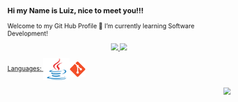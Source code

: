 ### Hi my Name is Luiz, nice to meet you!!!

Welcome to my Git Hub Profile 👋
      I’m currently learning Software Development!
      <div align="middle">
  <a href="https://github.com/LuizzFelipe0">
  <img height="141em" src="https://github-readme-stats.vercel.app/api?username=LuizzFelipe0&show_icons=true&theme=tokyonight&include_all_commits=true&count_private=true"/>
        <img height="118mm" src="https://github-readme-stats.vercel.app/api/top-langs/?username=LuizzFelipe0&layout=compact&langs_count=7&theme=tokyonight"/>
</div align="center">
Languages: 
      <img align="center" alt="Luiz-Java" height="50" width="60"                   src="https://raw.githubusercontent.com/devicons/devicon/master/icons/java/java-original.svg"><img align="center" alt="Luiz-Git" height="35" width="35" src="https://raw.githubusercontent.com/devicons/devicon/master/icons/git/git-original.svg">
  <div style="display: inline_block"><br>
         <div align="right" a href ="mailto:luizfelipecanariocosta@gmail.com"><img src="https://img.shields.io/badge/-Gmail-%23333?style=for-the-badge&logo=gmail&logoColor=red" target="_blank"></a>

      

